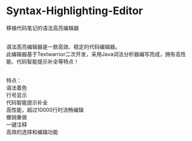 # Syntax-Highlighting-Editor
移植代码笔记的语法高亮编辑器<br><br>

语法高亮编辑器是一款高效、稳定的代码编辑器。<br>
此编辑器基于Textwarrior二次开发，采用Java词法分析器编写而成，拥有高性能、代码智能提示补全等特点！<br><br>

特点：<br>
语法着色<br>
行号显示<br>
代码智能提示补全<br>
高性能，超过10000行时流畅编辑<br>
撤销重做<br>
一键注释<br>
高效的选择和编辑功能<br>
